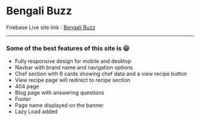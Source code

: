 # Bengali Buzz
Firebase Live site link : [Bengali Buzz](https://assignment-10-422d7.web.app/)
<hr/>

### Some of the best features of this site is 😃

- Fully responsive design for mobile and desktop
- Navbar with brand name and navigation options
- Chef section with 6 cards showing chef data and a view recipe button
- View recipe page will redirect to recipe section
- 404 page
- Blog page with answering questions
- Footer
- Page name displayed on the banner
- Lazy Load added